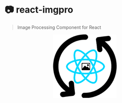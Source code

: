 # 📷 react-imgpro
> Image Processing Component for React

<p align="center">
  <img src="./react-impro.png" height="200" width="200">
</p>
